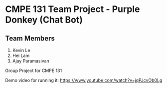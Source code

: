 # CMPE 131 Team Project - Purple Donkey (Chat Bot)
## Team Members
1. Kevin Le
2. Hei Lam
3. Ajay Paramasivan

Group Project for CMPE 131

Demo video for running it: https://www.youtube.com/watch?v=jqPJcvOb0Lg
